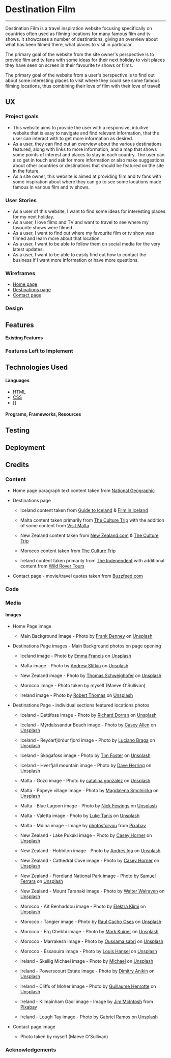 # Destination Film

--- 

Destination Film is a travel inspiration website focusing specifically on countries often used as filming locations for many famous film and tv shows. 
It showcases a number of destinations, giving an overview about what has been filmed there, what places to visit in particular.

The primary goal of the website from the site owner's perspective is to provide film and tv fans with some ideas for their next holiday to visit places they have seen on screen in their favourite tv shows or films. 

The primary goal of the website from a user's perspective is to find out about some interesting places to visit where they could see some famous filming locations, thus combining their love of film with their love of travel! 

 
## UX

### Project goals
* This website aims to provide the user with a responsive, intuitive website that is easy to navigate and find relevant information, that the user can interact with to get more information as desired. 
* As a user, they can find out an overview about the various destinations featured, along with links to more information, and a map that shows some points of interest and places to stay in each country. The user can also get in touch and ask for more information or also make suggestions about other countries or destinations that should be featured on the site in the future.
* As a site owner, this website is aimed at providing film and tv fans with some inspiration about where they can go to see some locations made famous in various film and tv shows. 

### User Stories

* As a user of this website, I want to find some ideas for interesting places for my next holiday.
* As a user, I love films and TV and want to travel to see where my favourite shows were filmed. 
* As a user, I want to find out where my favourite film or tv show was filmed and learn more about that location. 
* As a user, I want to be able to follow them on social media for the very latest updates.
* As a user, I want to be able to easily find out how to contact the business if I want more information or have more questions. 


### Wireframes

* [Home page](wireframes/home-page.pdf)
* [Destinations page](wireframes/destinations-page.pdf)
* [Contact page](wireframes/contact-page.pdf)


### Design

## Features

#### Existing Features

### Features Left to Implement 

## Technologies Used

#### Languages

* [HTML](https://en.wikipedia.org/wiki/HTML)
* [CSS](https://en.wikipedia.org/wiki/CSS)
* []

#### Programs, Frameworks, Resources

## Testing

## Deployment

## Credits

### Content

* Home page paragraph text content taken from [National Geographic](https://www.nationalgeographic.com/travel/article/visit-movie-film-sites-nat-geo-almanac) 

* Destinations page
  + Iceland content taken from [Guide to Iceland](https://guidetoiceland.is/history-culture/movie-locations-in-iceland#fortitude-2015-reydarfjordur-fjord) & [Film in Iceland](https://filminiceland.com/made-in-iceland/)

  + Malta content taken primarily from [The Culture Trip](https://theculturetrip.com/europe/malta/articles/a-guide-to-the-spectacular-film-and-tv-locations-of-malta/) with the addition of some content from [Visit Malta](https://www.visitmalta.com/en/filming-in-malta)

  + New Zealand content taken from [New Zealand.com](https://www.newzealand.com/us/feature/top-10-film-locations-in-new-zealand/) & [The Culture Trip](https://theculturetrip.com/?s=new+zealand+filming)

  + Morocco content taken from [The Culture Trip](https://theculturetrip.com/africa/morocco/articles/the-majestic-beauty-of-morocco-captured-on-film/) 

  + Ireland content taken primarily from [The Independent](https://www.independent.ie/life/travel/ireland/top-25-movie-and-tv-locations-to-visit-in-ireland-from-father-ted-to-game-of-thrones-38006573.html) with additional content from [Wild Rover Tours](https://wildrovertours.com/blog/spectacular-filming-locations-ireland/)

* Contact page - movie/travel quotes taken from [Buzzfeed.com](https://www.buzzfeed.com/kimberleydadds/adventure-is-out-there)

### Code

### Media

#### Images
* Home Page image
  + Main Background Image - Photo by [Frank Denney](https://unsplash.com/@frnkdnny?utm_source=unsplash&utm_medium=referral&utm_content=creditCopyText) on [Unsplash](https://unsplash.com/@frnkdnny?utm_source=unsplash&utm_medium=referral&utm_content=creditCopyText)

* Destinations Page images - Main Background photos on page opening

  + Iceland image - Photo by [Emma Francis](https://unsplash.com/@efranciswork?utm_source=unsplash&utm_medium=referral&utm_content=creditCopyText) on [Unsplash](https://unsplash.com/@efranciswork?utm_source=unsplash&utm_medium=referral&utm_content=creditCopyText)
  
  + Malta image - Photo by [Andrew Slifkin](https://unsplash.com/@andrewslifkin?utm_source=unsplash&utm_medium=referral&utm_content=creditCopyText) on [Unsplash](https://unsplash.com/@andrewslifkin?utm_source=unsplash&utm_medium=referral&utm_content=creditCopyText)
  
  + New Zealand image - Photo by [Thomas Schweighofer](https://unsplash.com/@thomasschweighofer_?utm_source=unsplash&utm_medium=referral&utm_content=creditCopyText) on [Unsplash](https://unsplash.com/s/photos/thomas-schweighofer?utm_source=unsplash&utm_medium=referral&utm_content=creditCopyText)
  
  + Morocco image - Photo taken by myself (Maeve O'Sullivan)
  + Ireland image - Photo by [Robert Thomas](https://unsplash.com/@welshbob1964?utm_source=unsplash&utm_medium=referral&utm_content=creditCopyText) on [Unsplash](https://unsplash.com/@welshbob1964?utm_source=unsplash&utm_medium=referral&utm_content=creditCopyText)
  
* Destinations Page - individual sections featured locations photos

  + Iceland - Dettifoss image - Photo by <a href="https://unsplash.com/@dozza88?utm_source=unsplash&utm_medium=referral&utm_content=creditCopyText">Richard Dorran</a> on <a href="https://unsplash.com/@dozza88?utm_source=unsplash&utm_medium=referral&utm_content=creditCopyText">Unsplash</a>
  + Iceland - Mýrdalssandur Beach image - Photo by <a href="https://unsplash.com/@westbeach013?utm_source=unsplash&utm_medium=referral&utm_content=creditCopyText">Casey Allen</a> on <a href="https://unsplash.com/@westbeach013?utm_source=unsplash&utm_medium=referral&utm_content=creditCopyText">Unsplash</a>
  + Iceland - Reyðarfjörður fjord image - Photo by <a href="https://unsplash.com/@lucianohbraga?utm_source=unsplash&utm_medium=referral&utm_content=creditCopyText">Luciano Braga</a> on <a href="https://unsplash.com/@lucianohbraga?utm_source=unsplash&utm_medium=referral&utm_content=creditCopyText">Unsplash</a>
  + Iceland - Skógafoss image - Photo by <a href="https://unsplash.com/@timberfoster?utm_source=unsplash&utm_medium=referral&utm_content=creditCopyText">Tim Foster</a> on <a href="https://unsplash.com/@timberfoster?utm_source=unsplash&utm_medium=referral&utm_content=creditCopyText">Unsplash</a>
  + Iceland - Hverfjall mountain image - Photo by <a href="https://unsplash.com/@daveherring?utm_source=unsplash&utm_medium=referral&utm_content=creditCopyText">Dave Herring</a> on <a href="https://unsplash.com/collections/4742309/iceland?utm_source=unsplash&utm_medium=referral&utm_content=creditCopyText">Unsplash</a>
  

  + Malta - Gozo image - Photo by <a href="https://unsplash.com/@ktagata?utm_source=unsplash&utm_medium=referral&utm_content=creditCopyText">catalina gonzalez</a> on <a href="https://unsplash.com/s/photos/gozo?utm_source=unsplash&utm_medium=referral&utm_content=creditCopyText">Unsplash</a>
  
  + Malta - Popeye village image - Photo by <a href="https://unsplash.com/@magdaleny?utm_source=unsplash&utm_medium=referral&utm_content=creditCopyText">Magdalena Smolnicka</a> on <a href="https://unsplash.com/@magdaleny?utm_source=unsplash&utm_medium=referral&utm_content=creditCopyText">Unsplash</a>
  + Malta - Blue Lagoon image - Photo by <a href="https://unsplash.com/@jannerboy62?utm_source=unsplash&utm_medium=referral&utm_content=creditCopyText">Nick Fewings</a> on <a href="https://unsplash.com/collections/9333525/malta?utm_source=unsplash&utm_medium=referral&utm_content=creditCopyText">Unsplash</a>
  + Malta - Valetta image - Photo by <a href="https://unsplash.com/@saluken?utm_source=unsplash&utm_medium=referral&utm_content=creditCopyText">Luke Tanis</a> on <a href="https://unsplash.com/@saluken?utm_source=unsplash&utm_medium=referral&utm_content=creditCopyText">Unsplash</a>
  + Malta - Mdina image - Image by <a href="https://pixabay.com/users/photosforyou-124319/?utm_source=link-attribution&amp;utm_medium=referral&amp;utm_campaign=image&amp;utm_content=1988027">photosforyou</a> from <a href="https://pixabay.com/?utm_source=link-attribution&amp;utm_medium=referral&amp;utm_campaign=image&amp;utm_content=1988027">Pixabay</a>

  + New Zealand - Lake Pukaki image - Photo by <a href="https://unsplash.com/@mischievous_penguins?utm_source=unsplash&utm_medium=referral&utm_content=creditCopyText">Casey Horner</a> on <a href="https://unsplash.com/@mischievous_penguins?utm_source=unsplash&utm_medium=referral&utm_content=creditCopyText">Unsplash</a>
  + New Zealand - Hobbiton image - Photo by <a href="https://unsplash.com/@andresiga?utm_source=unsplash&utm_medium=referral&utm_content=creditCopyText">Andres Iga</a> on <a href="https://unsplash.com/@andresiga?utm_source=unsplash&utm_medium=referral&utm_content=creditCopyText">Unsplash</a>
  + New Zealand - Cathedral Cove image - Photo by <a href="https://unsplash.com/@mischievous_penguins?utm_source=unsplash&utm_medium=referral&utm_content=creditCopyText">Casey Horner</a> on <a href="https://unsplash.com/collections/2121798/the-new-zealand-collection?utm_source=unsplash&utm_medium=referral&utm_content=creditCopyText">Unsplash</a>
  
  + New Zealand - Fiordland National Park image - Photo by <a href="https://unsplash.com/@samferrara?utm_source=unsplash&utm_medium=referral&utm_content=creditCopyText">Samuel Ferrara</a> on <a href="https://unsplash.com/@samferrara?utm_source=unsplash&utm_medium=referral&utm_content=creditCopyText">Unsplash</a>
  + New Zealand - Mount Taranaki image - Photo by <a href="https://unsplash.com/@walraven1956?utm_source=unsplash&utm_medium=referral&utm_content=creditCopyText">Walter Walraven</a> on <a href="https://unsplash.com/@walraven1956?utm_source=unsplash&utm_medium=referral&utm_content=creditCopyText">Unsplash</a>
  

  + Morocco - Aït Benhaddou image - Photo by <a href="https://unsplash.com/@lelektraklm?utm_source=unsplash&utm_medium=referral&utm_content=creditCopyText">Elektra Klimi</a> on <a href="https://unsplash.com/@lelektraklm?utm_source=unsplash&utm_medium=referral&utm_content=creditCopyText">Unsplash</a>
  + Morocco - Tangier image - Photo by <a href="https://unsplash.com/@raulcachophoto?utm_source=unsplash&utm_medium=referral&utm_content=creditCopyText">Raul Cacho Oses</a> on <a href="https://unsplash.com/s/photos/tangier?utm_source=unsplash&utm_medium=referral&utm_content=creditCopyText">Unsplash</a>
  
  + Morocco - Erg Chebbi image - Photo by <a href="https://unsplash.com/@markkuiper?utm_source=unsplash&utm_medium=referral&utm_content=creditCopyText">Mark Kuiper</a> on <a href="https://unsplash.com/@markkuiper?utm_source=unsplash&utm_medium=referral&utm_content=creditCopyText">Unsplash</a>
  + Morocco - Marrakesh image - Photo by <a href="https://unsplash.com/@sabriofficial?utm_source=unsplash&utm_medium=referral&utm_content=creditCopyText">Oussama sabri</a> on <a href="https://unsplash.com/s/photos/marrakech?utm_source=unsplash&utm_medium=referral&utm_content=creditCopyText">Unsplash</a>
  
  + Morocco - Essaouira image - Photo by <a href="https://unsplash.com/@louishansel?utm_source=unsplash&utm_medium=referral&utm_content=creditCopyText">Louis Hansel</a> on <a href="https://unsplash.com/s/photos/essaouira?utm_source=unsplash&utm_medium=referral&utm_content=creditCopyText">Unsplash</a>
  

  + Ireland - Skellig Michael image - Photo by <a href="https://unsplash.com/@michael75?utm_source=unsplash&utm_medium=referral&utm_content=creditCopyText">Michael</a> on <a href="https://unsplash.com/s/photos/skellig-michael?utm_source=unsplash&utm_medium=referral&utm_content=creditCopyText">Unsplash</a>
  
  + Ireland - Powerscourt Estate image - Photo by <a href="https://unsplash.com/@anikinearthwalker?utm_source=unsplash&utm_medium=referral&utm_content=creditCopyText">Dimitry Anikin</a> on <a href="https://unsplash.com/s/photos/powerscourt?utm_source=unsplash&utm_medium=referral&utm_content=creditCopyText">Unsplash</a>
  
  + Ireland - Cliffs of Moher image - Photo by <a href="https://unsplash.com/@guigui1410?utm_source=unsplash&utm_medium=referral&utm_content=creditCopyText">Guillaume Henrotte</a> on <a href="https://unsplash.com/@guigui1410?utm_source=unsplash&utm_medium=referral&utm_content=creditCopyText">Unsplash</a>
  
  + Ireland - Kilmainham Gaol image - Image by <a href="https://pixabay.com/users/jimcintosh-1951355/?utm_source=link-attribution&amp;utm_medium=referral&amp;utm_campaign=image&amp;utm_content=2325721">Jim McIntosh</a> from <a href="https://pixabay.com/?utm_source=link-attribution&amp;utm_medium=referral&amp;utm_campaign=image&amp;utm_content=2325721">Pixabay</a>
  + Ireland - Lough Tay image - Photo by <a href="https://unsplash.com/@gabrieluizramos?utm_source=unsplash&utm_medium=referral&utm_content=creditCopyText">Gabriel Ramos</a> on <a href="https://unsplash.com/s/photos/lough-tay?utm_source=unsplash&utm_medium=referral&utm_content=creditCopyText">Unsplash</a>
  

* Contact page image 
  + Photo taken by myself (Maeve O'Sullivan)
  

### Acknowledgements


